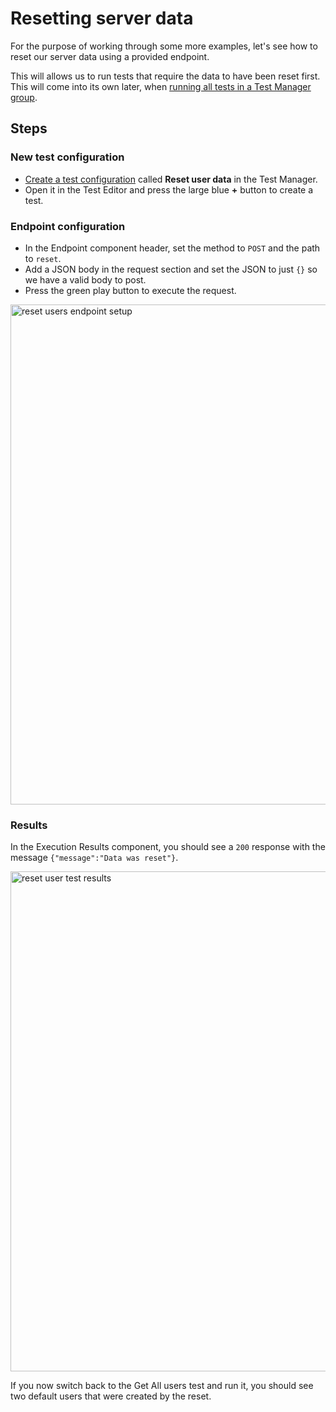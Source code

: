 # Resetting server data

For the purpose of working through some more examples, let's see how to reset our server data using a provided endpoint.

This will allows us to run tests that require the data to have been reset first. This will come into its own later, when [running all tests in a Test Manager group](Running-all-group-tests.md).

## Steps

### New test configuration
- [Create a test configuration](Adding-a-test-configuration.md) called **Reset user data** in the Test Manager.
- Open it in the Test Editor and press the large blue **+** button to create a test.

### Endpoint configuration
- In the Endpoint component header, set the method to ```POST``` and the path to ```reset```.
- Add a JSON body in the request section and set the JSON to just ```{}``` so we have a valid body to post.
- Press the green play button to execute the request.

<img src="reset-users-ep.png" alt="reset users endpoint setup" width="800"/>

### Results
In the Execution Results component, you should see a ```200``` response with the message ```{"message":"Data was reset"}```.

<img src="reset-users-result.png" alt="reset user test results" width="800"/>

If you now switch back to the Get All users test and run it, you should see two default users that were created by the reset.

